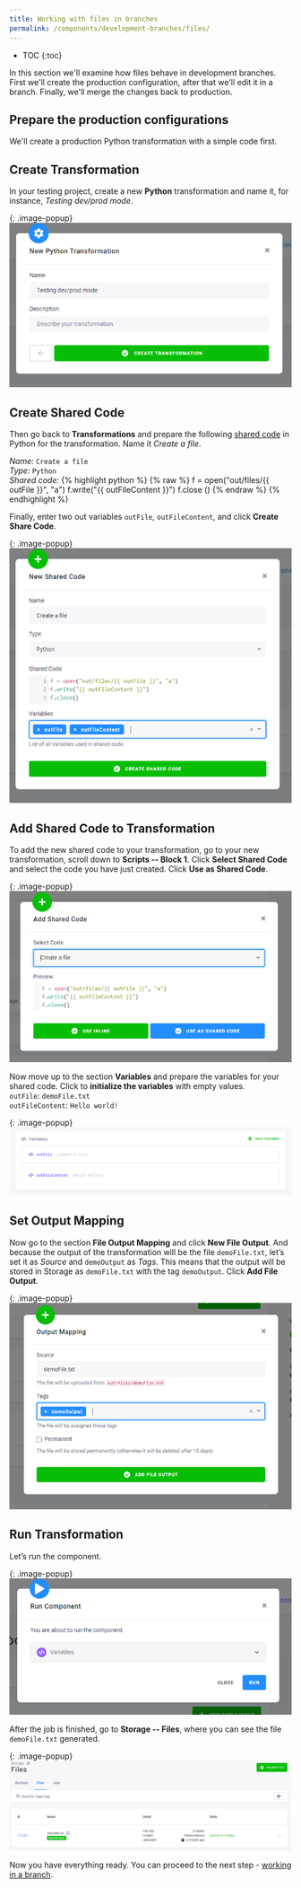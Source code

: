 ```yaml
---
title: Working with files in branches
permalink: /components/development-branches/files/
---
```


* TOC
{:toc}

In this section we'll examine how files behave in development branches. First we'll create the production configuration, after that we'll edit it in a branch. Finally, we'll merge the changes back to production.  

## Prepare the production configurations

We'll create a production Python transformation with a simple code first. 

##  Create Transformation
In your testing project, create a new **Python** transformation and name it, for instance, *Testing dev/prod mode*.

{: .image-popup}
![Screenshot - Create Transformation](/components/development-branches/01-new-transformation.png)

## Create Shared Code
Then go back to **Transformations** and prepare the following [shared code](/transformations/variables/#shared-code)
in Python for the transformation. Name it *Create a file*.

*Name:* `Create a file`
<br> *Type:* `Python`
<br> *Shared code:*
{% highlight python %}
{% raw %}
f = open("out/files/{{ outFile }}", "a")
f.write("{{ outFileContent }}")
f.close ()
{% endraw %}
{% endhighlight %}

Finally, enter two out variables `outFile`, `outFileContent`, and click **Create Share Code**.

{: .image-popup}
![Screenshot - New Shared Code](/components/development-branches/02-new-shared-code.png)

## Add Shared Code to Transformation
To add the new shared code to your transformation, go to your new transformation, scroll down to
**Scripts -- Block 1**. Click **Select Shared Code** and select the code you have just created.
Click **Use as Shared Code**.

{: .image-popup}
![Screenshot - Add Shared Code](/components/development-branches/03-add-shared-code.png)

Now move up to the section **Variables** and prepare the variables for your shared code.
Click to **initialize the variables** with empty values.
<br> `outFile`: `demoFile.txt`
<br> `outFileContent`: `Hello world!`

{: .image-popup}
![Screenshot - Initialize Variables](/components/development-branches/04-initialize-variables.png)

## Set Output Mapping
Now go to the section **File Output Mapping** and click **New File Output**. And because the output of the
transformation will be the file `demoFile.txt`, let’s set it as *Source* and `demoOutput` as *Tags*. This means
that the output will be stored in Storage as `demoFile.txt` with the tag `demoOutput`. Click **Add File Output**.

{: .image-popup}
![Screenshot - Set Output Mapping](/components/development-branches/05-output-mapping.png)

## Run Transformation
Let’s run the component.

{: .image-popup}
![Screenshot - Run Transformation](/components/development-branches/06-run-component.png)

After the job is finished, go to **Storage -- Files**, where you can see the file `demoFile.txt` generated.

{: .image-popup}
![Screenshot - Generated File ](/components/development-branches/07-generated-file.png)

Now you have everything ready. You can proceed to the next step - [working in a branch](/components/development-branches/files/in-branch/). 
